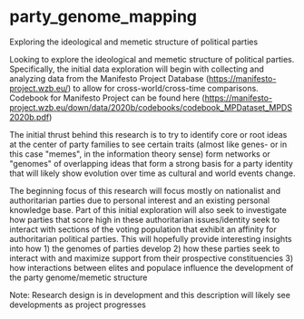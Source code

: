 # party_genome_mapping
Exploring the ideological and memetic structure of political parties




Looking to explore the ideological and memetic structure of political parties. Specifically, the initial data exploration will begin with collecting and analyzing data from the Manifesto Project Database (https://manifesto-project.wzb.eu/) to allow for cross-world/cross-time comparisons. Codebook for Manifesto Project can be found here (https://manifesto-project.wzb.eu/down/data/2020b/codebooks/codebook_MPDataset_MPDS2020b.pdf)

The initial thrust behind this research is to try to identify core or root ideas at the center of party families to see certain traits (almost like genes- or in this case "memes", in the information theory sense) form networks or "genomes" of overlapping ideas that form a strong basis for a party identity that will likely show evolution over time as cultural and world events change.

The beginning focus of this research will focus mostly on nationalist and authoritarian parties due to personal interest and an existing personal knowledge base. Part of this initial exploration will also seek to investigate how parties that score high in these authoritarian issues/identity seek to interact with sections of the voting population that exhibit an affinity for authoritarian political parties. This will hopefully provide interesting insights into how 1) the genomes of parties develop 2) how these parties seek to interact with and maximize support from their prospective constituencies 3) how interactions between elites and populace influence the development of the party genome/memetic structure

Note: Research design is in development and this description will likely see developments as project progresses

